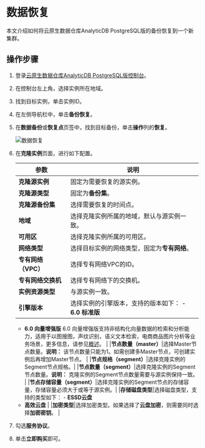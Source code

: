 # 数据恢复

本文介绍如何将云原生数据仓库AnalyticDB PostgreSQL版的备份恢复到一个新集群。

## 操作步骤

1.  登录[云原生数据仓库AnalyticDB PostgreSQL版控制台](https://gpdbnext.console.aliyun.com/gpdb/cn-hangzhou/list)。

2.  在控制台左上角，选择实例所在地域。

3.  找到目标实例，单击实例ID。

4.  在左侧导航栏中，单击**备份恢复**。

5.  在**数据备份**或**恢复点**页签中，找到目标备份，单击**操作**列的**恢复**。

    ![数据恢复](https://static-aliyun-doc.oss-accelerate.aliyuncs.com/assets/img/zh-CN/5392323261/p280194.png)

6.  在**克隆实例**页面，进行如下配置。

    |参数|说明|
    |--|--|
    |**克隆源实例**|固定为需要恢复的源实例。|
    |**克隆源类型**|固定为**备份集**。|
    |**克隆源备份集**|选择需要恢复的时间点。|
    |**地域**|选择克隆实例所属的地域，默认与源实例一致。|
    |**可用区**|选择克隆实例所属的可用区。|
    |**网络类型**|选择目标实例的网络类型，固定为**专有网络**。|
    |**专有网络（VPC）**|选择专有网络VPC的ID。|
    |**专有网络交换机**|选择专有网络下的交换机。|
    |**实例资源类型**|与源实例一致。|
    |**引擎版本**|选择实例的引擎版本，支持的版本如下：    -   **6.0 标准版**
    -   **6.0 向量增强版**
6.0 向量增强版支持非结构化向量数据的检索和分析能力，适用于以图搜图，声纹识别，语义文本检索，电商商品图片分析等业务场景，更多信息，请参见[概述](/cn.zh-CN/非结构化数据向量分析/概述.md)。 |
    |**节点数量（master）**|选择Master节点数量。**说明：** 该节点数量只能为1。如需创建多Master节点，可创建实例后再增加Master节点。 |
    |**节点规格（segment）**|选择克隆实例的Segment节点规格。|
    |**节点数量（segment）**|选择克隆实例的Segment节点数量。**说明：** 克隆实例的Segment节点数量需要与源实例保持一致。 |
    |**节点存储容量（segment）**|选择克隆实例的Segment节点的存储容量，存储容量必须大于或等于源实例。|
    |**存储磁盘类型**|选择磁盘类型，支持的类型如下：    -   **ESSD云盘**
    -   **高效云盘** |
    |**加密类型**|选择加密类型。如果选择了**云盘加密**，则需要同时选择**加密密钥**。 |

7.  勾选**服务协议**。

8.  单击**立即购买**即可。


